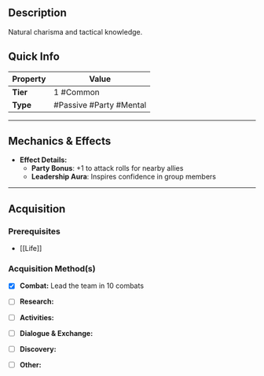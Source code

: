 ## Description
Natural charisma and tactical knowledge.

## Quick Info
| Property | Value                        |
| -------- | ---------------------------- |
| **Tier** | 1 #Common                    |
| **Type** | #Passive #Party #Mental     |

---

## Mechanics & Effects
- **Effect Details:**
    - **Party Bonus**: +1 to attack rolls for nearby allies
    - **Leadership Aura**: Inspires confidence in group members

---

## Acquisition
### Prerequisites
- [[Life]]

### Acquisition Method(s)
- [x] **Combat:** Lead the team in 10 combats
- [ ] **Research:** 
- [ ] **Activities:** 
- [ ] **Dialogue & Exchange:** 
- [ ] **Discovery:** 
- [ ] **Other:** 

